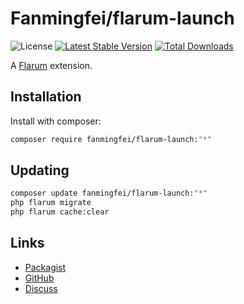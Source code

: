 # Fanmingfei/flarum-launch

![License](https://img.shields.io/badge/license-0BSD-blue.svg) [![Latest Stable Version](https://img.shields.io/packagist/v/fanmingfei/flarum-launch.svg)](https://packagist.org/packages/fanmingfei/flarum-launch) [![Total Downloads](https://img.shields.io/packagist/dt/fanmingfei/flarum-launch.svg)](https://packagist.org/packages/fanmingfei/flarum-launch)

A [Flarum](http://flarum.org) extension. 

## Installation

Install with composer:

```sh
composer require fanmingfei/flarum-launch:"*"
```

## Updating

```sh
composer update fanmingfei/flarum-launch:"*"
php flarum migrate
php flarum cache:clear
```

## Links

- [Packagist](https://packagist.org/packages/fanmingfei/flarum-launch)
- [GitHub](https://github.com/fanmingfei/flarum-launch)
- [Discuss](https://discuss.flarum.org/d/PUT_DISCUSS_SLUG_HERE)
